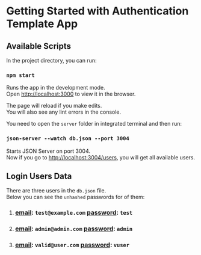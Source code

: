 # Getting Started with Authentication Template App

## Available Scripts

In the project directory, you can run:

### `npm start`

Runs the app in the development mode.\
Open [http://localhost:3000](http://localhost:3000) to view it in the browser.

The page will reload if you make edits.\
You will also see any lint errors in the console.

You need to open the `server` folder in integrated terminal and then run:

### `json-server --watch db.json --port 3004`

Starts JSON Server on port 3004.\
Now if you go to [http://localhost:3004/users](http://localhost:3004/users), you will get all available users.

## Login Users Data

There are three users in the `db.json` file.\
Below you can see the `unhashed` passwords for of them:

1. ### <ins>email</ins>: `test@example.com` <ins>password</ins>: `test`

2. ### <ins>email</ins>: `admin@admin.com` <ins>password</ins>: `admin`

3. ### <ins>email</ins>: `valid@user.com` <ins>password</ins>: `vuser`
